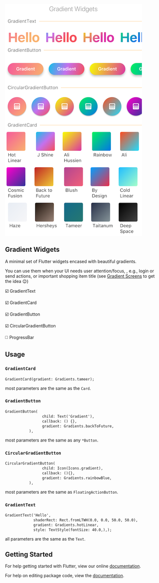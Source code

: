 


![Gradient Widgets](art/screenshot2_cropped_resized.png)



## Gradient Widgets

A minimal set of Flutter widgets encased with beautiful gradients.

You can use them when your UI needs user attention/focus,
, e.g., login or send actions, or important shopping item title (see [Gradient Screens](https://github.com/bluemix/Gradient-Screens) to get the idea 😉)


☑️ GradientText

☑️ GradientCard

☑️ GradientButton

☑️ CircularGradientButton

◻️ ProgressBar



## Usage


### `GradientCard`

```
GradientCard(gradient: Gradients.tameer);
```

most parameters are the same as the `Card`.


### `GradientButton`

```
GradientButton(
                 child: Text('Gradient'),
                 callback: () {},
                 gradient: Gradients.backToFuture,
           ),

```
most parameters are the same as any `*Button`.



### `CircularGradientButton`


```
CircularGradientButton(
                 child: Icon(Icons.gradient),
                 callback: (){},
                 gradient: Gradients.rainbowBlue,
           ),

```

most parameters are the same as `FloatingActionButton`.



### `GradientText`

```
GradientText('Hello',
             shaderRect: Rect.fromLTWH(0.0, 0.0, 50.0, 50.0),
             gradient: Gradients.hotLinear,
             style: TextStyle(fontSize: 40.0,),);
```

all parameters are the same as the `Text`.



## Getting Started

For help getting started with Flutter, view our online [documentation](https://flutter.io/).

For help on editing package code, view the [documentation](https://flutter.io/developing-packages/).

